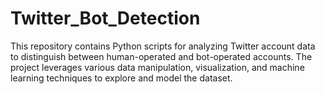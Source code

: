 # Twitter_Bot_Detection
This repository contains Python scripts for analyzing Twitter account data to distinguish between human-operated and bot-operated accounts. The project leverages various data manipulation, visualization, and machine learning techniques to explore and model the dataset.
